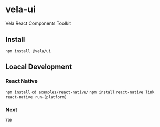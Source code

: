 # vela-ui
Vela React Components Toolkit

## Install
`npm install @vela/ui`

## Loacal Development

### React Native
`npm install`
`cd examples/react-native/`
`npm install`
`react-native link`
`react-native run-[platform]`

### Next
`TBD`
